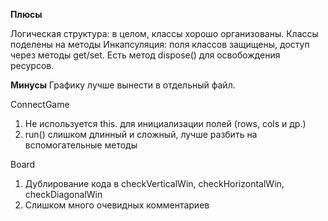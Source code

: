 **Плюсы**

Логическая структура: в целом, классы хорошо организованы. 
Классы поделены на методы
Инкапсуляция: поля классов защищены, доступ через методы get/set.
Есть метод dispose() для освобождения ресурсов.

**Минусы**
Графику лучше вынести в отдельный файл. 

ConnectGame
1.  Не используется this. для инициализации полей (rows, cols и др.)
2.  run() слишком длинный и сложный, лучше разбить на вспомогательные методы

Board
1. Дублирование кода в checkVerticalWin, checkHorizontalWin, checkDiagonalWin
2. Слишком много очевидных комментариев



